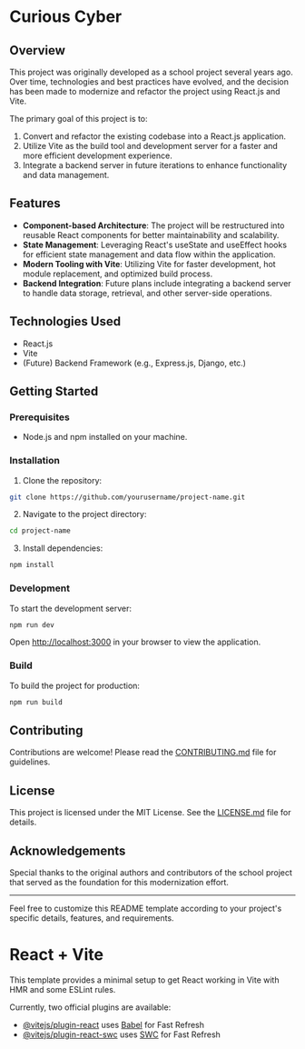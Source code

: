 
# Curious Cyber

## Overview

This project was originally developed as a school project several years ago. Over time, technologies and best practices have evolved, and the decision has been made to modernize and refactor the project using React.js and Vite.

The primary goal of this project is to:

1. Convert and refactor the existing codebase into a React.js application.
2. Utilize Vite as the build tool and development server for a faster and more efficient development experience.
3. Integrate a backend server in future iterations to enhance functionality and data management.

## Features

- **Component-based Architecture**: The project will be restructured into reusable React components for better maintainability and scalability.
- **State Management**: Leveraging React's useState and useEffect hooks for efficient state management and data flow within the application.
- **Modern Tooling with Vite**: Utilizing Vite for faster development, hot module replacement, and optimized build process.
- **Backend Integration**: Future plans include integrating a backend server to handle data storage, retrieval, and other server-side operations.

## Technologies Used

- React.js
- Vite
- (Future) Backend Framework (e.g., Express.js, Django, etc.)

## Getting Started

### Prerequisites

- Node.js and npm installed on your machine.

### Installation

1. Clone the repository:

```bash
git clone https://github.com/yourusername/project-name.git
```

2. Navigate to the project directory:

```bash
cd project-name
```

3. Install dependencies:

```bash
npm install
```

### Development

To start the development server:

```bash
npm run dev
```

Open [http://localhost:3000](http://localhost:3000) in your browser to view the application.

### Build

To build the project for production:

```bash
npm run build
```

## Contributing

Contributions are welcome! Please read the [CONTRIBUTING.md](CONTRIBUTING.md) file for guidelines.

## License

This project is licensed under the MIT License. See the [LICENSE.md](LICENSE.md) file for details.

## Acknowledgements

Special thanks to the original authors and contributors of the school project that served as the foundation for this modernization effort.

---

Feel free to customize this README template according to your project's specific details, features, and requirements.



# React + Vite

This template provides a minimal setup to get React working in Vite with HMR and some ESLint rules.

Currently, two official plugins are available:

- [@vitejs/plugin-react](https://github.com/vitejs/vite-plugin-react/blob/main/packages/plugin-react/README.md) uses [Babel](https://babeljs.io/) for Fast Refresh
- [@vitejs/plugin-react-swc](https://github.com/vitejs/vite-plugin-react-swc) uses [SWC](https://swc.rs/) for Fast Refresh
